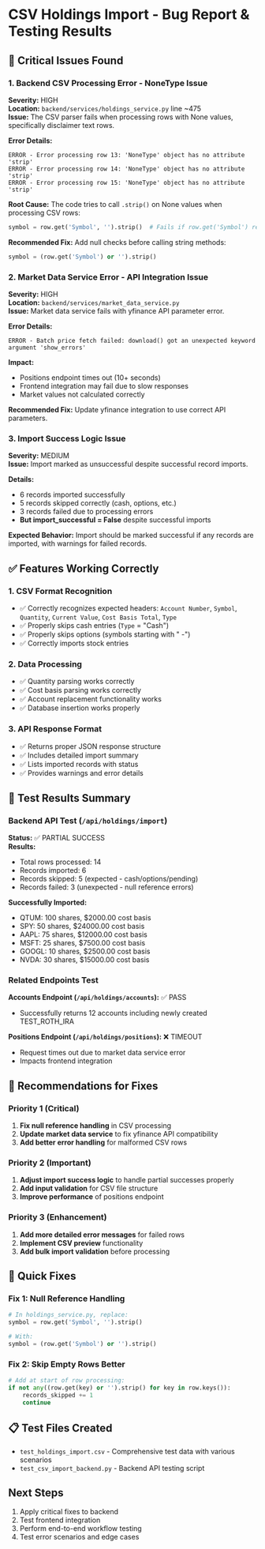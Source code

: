 # CSV Holdings Import - Bug Report & Testing Results

## 🚨 Critical Issues Found

### 1. **Backend CSV Processing Error - NoneType Issue**
**Severity:** HIGH  
**Location:** `backend/services/holdings_service.py` line ~475  
**Issue:** The CSV parser fails when processing rows with None values, specifically disclaimer text rows.

**Error Details:**
```
ERROR - Error processing row 13: 'NoneType' object has no attribute 'strip'
ERROR - Error processing row 14: 'NoneType' object has no attribute 'strip'  
ERROR - Error processing row 15: 'NoneType' object has no attribute 'strip'
```

**Root Cause:** The code tries to call `.strip()` on None values when processing CSV rows:
```python
symbol = row.get('Symbol', '').strip()  # Fails if row.get('Symbol') returns None
```

**Recommended Fix:** Add null checks before calling string methods:
```python
symbol = (row.get('Symbol') or '').strip()
```

### 2. **Market Data Service Error - API Integration Issue**
**Severity:** HIGH  
**Location:** `backend/services/market_data_service.py`  
**Issue:** Market data service fails with yfinance API parameter error.

**Error Details:**
```
ERROR - Batch price fetch failed: download() got an unexpected keyword argument 'show_errors'
```

**Impact:** 
- Positions endpoint times out (10+ seconds)
- Frontend integration may fail due to slow responses
- Market values not calculated correctly

**Recommended Fix:** Update yfinance integration to use correct API parameters.

### 3. **Import Success Logic Issue**
**Severity:** MEDIUM  
**Issue:** Import marked as unsuccessful despite successful record imports.

**Details:**
- 6 records imported successfully
- 5 records skipped correctly (cash, options, etc.)
- 3 records failed due to processing errors
- **But import_successful = False** despite successful imports

**Expected Behavior:** Import should be marked successful if any records are imported, with warnings for failed records.

## ✅ Features Working Correctly

### 1. **CSV Format Recognition**
- ✅ Correctly recognizes expected headers: `Account Number`, `Symbol`, `Quantity`, `Current Value`, `Cost Basis Total`, `Type`
- ✅ Properly skips cash entries (`Type` = "Cash")
- ✅ Properly skips options (symbols starting with " -")
- ✅ Correctly imports stock entries

### 2. **Data Processing**
- ✅ Quantity parsing works correctly
- ✅ Cost basis parsing works correctly  
- ✅ Account replacement functionality works
- ✅ Database insertion works properly

### 3. **API Response Format**
- ✅ Returns proper JSON response structure
- ✅ Includes detailed import summary
- ✅ Lists imported records with status
- ✅ Provides warnings and error details

## 🧪 Test Results Summary

### Backend API Test (`/api/holdings/import`)
**Status:** ✅ PARTIAL SUCCESS  
**Results:**
- Total rows processed: 14
- Records imported: 6
- Records skipped: 5 (expected - cash/options/pending)
- Records failed: 3 (unexpected - null reference errors)

**Successfully Imported:**
- QTUM: 100 shares, $2000.00 cost basis
- SPY: 50 shares, $24000.00 cost basis  
- AAPL: 75 shares, $12000.00 cost basis
- MSFT: 25 shares, $7500.00 cost basis
- GOOGL: 10 shares, $2500.00 cost basis
- NVDA: 30 shares, $15000.00 cost basis

### Related Endpoints Test
**Accounts Endpoint (`/api/holdings/accounts`):** ✅ PASS
- Successfully returns 12 accounts including newly created TEST_ROTH_IRA

**Positions Endpoint (`/api/holdings/positions`):** ❌ TIMEOUT
- Request times out due to market data service error
- Impacts frontend integration

## 🎯 Recommendations for Fixes

### Priority 1 (Critical)
1. **Fix null reference handling** in CSV processing
2. **Update market data service** to fix yfinance API compatibility
3. **Add better error handling** for malformed CSV rows

### Priority 2 (Important)  
1. **Adjust import success logic** to handle partial successes properly
2. **Add input validation** for CSV file structure
3. **Improve performance** of positions endpoint

### Priority 3 (Enhancement)
1. **Add more detailed error messages** for failed rows
2. **Implement CSV preview** functionality
3. **Add bulk import validation** before processing

## 🔧 Quick Fixes

### Fix 1: Null Reference Handling
```python
# In holdings_service.py, replace:
symbol = row.get('Symbol', '').strip()

# With:
symbol = (row.get('Symbol') or '').strip()
```

### Fix 2: Skip Empty Rows Better
```python
# Add at start of row processing:
if not any((row.get(key) or '').strip() for key in row.keys()):
    records_skipped += 1
    continue
```

## 📋 Test Files Created
- `test_holdings_import.csv` - Comprehensive test data with various scenarios
- `test_csv_import_backend.py` - Backend API testing script

## Next Steps
1. Apply critical fixes to backend
2. Test frontend integration
3. Perform end-to-end workflow testing
4. Test error scenarios and edge cases